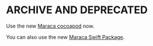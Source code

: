# ARCHIVE AND DEPRECATED

Use the new [Maraca cocoapod](https://github.com/SocketMobile/cocoapods-maraca) now.

You can also use the new [Maraca Swift Package](https://github.com/SocketMobile/swift-package-maraca).
